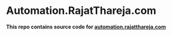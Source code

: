 # Automation.RajatThareja.com
**This repo contains source code for [automation.rajatthareja.com](automation.rajatthareja.com)**
